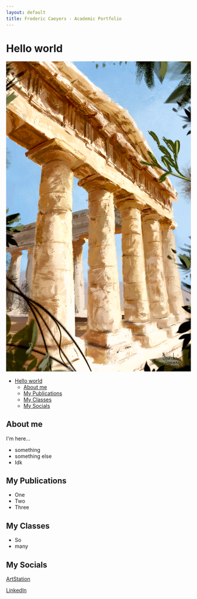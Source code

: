 ```yaml
---
layout: default
title: Frederic Caeyers - Academic Portfolio
---
```


# Hello world 

![Featured Image](/assets/SicilyPantheon.png) 

- [Hello world](#hello-world)
  - [About me](#about-me)
  - [My Publications](#my-publications)
  - [My Classes](#my-classes)
  - [My Socials](#my-socials)


## About me

I'm here...
-  something
-  something else
-  Idk

## My Publications

-  One
-  Two
-  Three

## My Classes

-  So
-  many

## My Socials

[ArtStation](https://fredericcaeyers.artstation.com/)

[LinkedIn](https://www.linkedin.com/in/frederic-caeyers-m-a-713601173/)